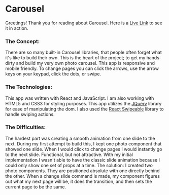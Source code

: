# Carousel

Greetings! Thank you for reading about Carousel. Here is a [Live Link](https://coreyladovsky.com/Carousel) to see it in action.

### The Concept:
There are so many built-in Carousel libraries, that people often forget what it's like to build their own. This is the heart of the project; to get my hands dirty and build my very own photo carousel. This app is responsive and mobile friendly. To change pages you can click the arrows, use the arrow keys on your keypad, click the dots, or swipe.

### The Technologies:
This app was written with React and JavaScript. I am also working with HTML5 and CSS3 for styling purposes.
This app utilizes the [JQuery](https://jquery.com/) library for ease of manipulating the dom.
I also used the [React Swipeable](https://github.com/dogfessional/react-swipeable) library to handle swiping actions.

### The Difficulties:
The hardest part was creating a smooth animation from one slide to the next. During my first attempt to build this, I kept one photo component that showed one slide. When I would click to change pages I would instantly go to the next slide. Functional, but not attractive. With my initial implementation I wasn't able to have the classic slide animation because I could only show one set of props at a time.
The solution: I created two photo components. They are positioned absolute with one directly behind the other. When a change slide command is made, my component figures out what my next page will be, it does the transition, and then sets the current page to be the same. 

